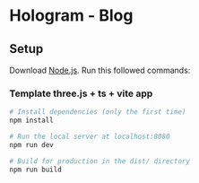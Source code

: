 # Hologram - Blog

## Setup
Download [Node.js](https://nodejs.org/en/download/).
Run this followed commands:

### Template three.js + ts + vite app

``` bash
# Install dependencies (only the first time)
npm install

# Run the local server at localhost:8080
npm run dev

# Build for production in the dist/ directory
npm run build
```
